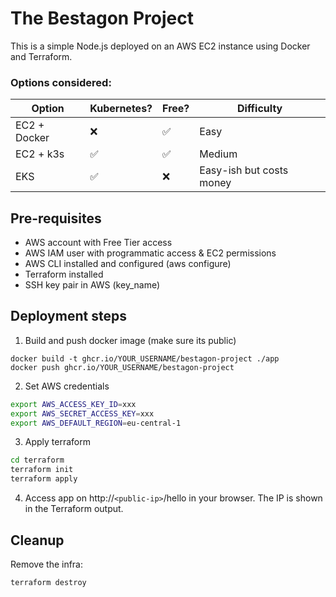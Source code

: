 # The Bestagon Project

This is a simple Node.js deployed on an AWS EC2 instance using Docker and Terraform.

### Options considered:

| Option | Kubernetes? | Free? | Difficulty |
|--------|-------------|-------|------------|
| EC2 + Docker | ❌ | ✅ | Easy |
| EC2 + k3s     | ✅ | ✅ | Medium |
| EKS           | ✅ | ❌ | Easy-ish but costs money |

## Pre-requisites
* AWS account with Free Tier access
* AWS IAM user with programmatic access & EC2 permissions
* AWS CLI installed and configured (aws configure)
* Terraform installed
* SSH key pair in AWS (key_name)

## Deployment steps

1. Build and push docker image (make sure its public)

```
docker build -t ghcr.io/YOUR_USERNAME/bestagon-project ./app
docker push ghcr.io/YOUR_USERNAME/bestagon-project
```

2. Set AWS credentials

```sh
export AWS_ACCESS_KEY_ID=xxx
export AWS_SECRET_ACCESS_KEY=xxx
export AWS_DEFAULT_REGION=eu-central-1
```

3. Apply terraform

```sh
cd terraform
terraform init
terraform apply
```

4. Access app on http://`<public-ip>`/hello in your browser.
The IP is shown in the Terraform output.

## Cleanup

Remove the infra:
```sh
terraform destroy
```
